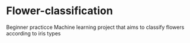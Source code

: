 # Flower-classification
Beginner practicce Machine learning project that aims to classify flowers according to iris types
